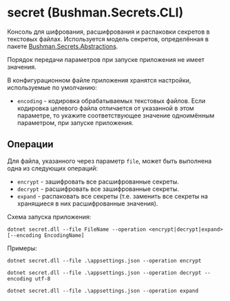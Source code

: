 ﻿
# secret (Bushman.Secrets.CLI)

Консоль для шифрования, расшифрования и распаковки секретов в текстовых файлах.
Используется модель секретов, определённая в пакете [Bushman.Secrets.Abstractions](https://www.nuget.org/packages/Bushman.Secrets.Abstractions/).

Порядок передачи параметров при запуске приложения не имеет значения.

В конфигурационном файле приложения хранятся настройки, используемые по умолчанию:

  * `encoding` - кодировка обрабатываемых текстовых файлов. Если кодировка целевого
	файла отличается от указанной в этом параметре, то укажите соответствующее значение
	одноимённым параметром, при запуске приложения.

## Операции

Для файла, указанного через параметр `file`, может быть выполнена одна из следующих операций:
  
  * `encrypt` - зашифровать все расшифрованные секреты.
  * `decrypt` - расшифровать все зашифрованные секреты.
  * `expand` - распаковать все секреты (т.е. заменить все секреты на хранящиеся в них расшифрованные значения).

Схема запуска приложения:

```
dotnet secret.dll --file FileName --operation <encrypt|decrypt|expand> [--encoding EncodingName]
```

Примеры:

```
dotnet secret.dll --file .\appsettings.json --operation encrypt

dotnet secret.dll --file .\appsettings.json --operation decrypt --encoding utf-8

dotnet secret.dll --file .\appsettings.json --operation expand
```
